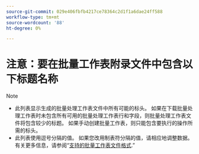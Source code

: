 ```yaml
---
source-git-commit: 029e406fbfb4217ce78364c2d1f1a6dae24ff588
workflow-type: tm+mt
source-wordcount: '88'
ht-degree: 0%

---
```

# 注意：要在批量工作表附录文件中包含以下标题名称

>[!NOTE]
>
>* 此列表显示生成的批量处理工作表文件中所有可能的标头。 如果在下载批量处理工作表时未包含所有可用的批量处理工作表行和字段，则批量处理工作表文件将包含较少的标题。 如果手动创建批量工作表，则只能包含要执行的操作所需的标头。
>* 此列表使用逗号分隔的值。 如果您改用制表符分隔的值，请相应地调整数据。 有关更多信息，请参阅“[支持的批量工作表文件格式](/help/search-social-commerce/campaign-management/bulksheets/bulksheet-data-formats/bulksheet-file-formats.md).”

